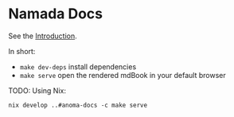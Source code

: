 # Namada Docs

See the [Introduction](./src/).

In short:

- `make dev-deps` install dependencies
- `make serve` open the rendered mdBook in your default browser

TODO: Using Nix:

```shell
nix develop ..#anoma-docs -c make serve
```
